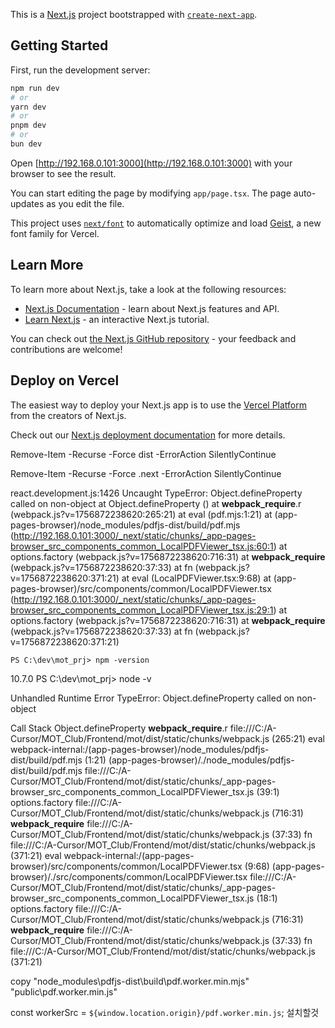 This is a [Next.js](https://nextjs.org) project bootstrapped with [`create-next-app`](https://nextjs.org/docs/app/api-reference/cli/create-next-app).

## Getting Started

First, run the development server:

```bash
npm run dev
# or
yarn dev
# or
pnpm dev
# or
bun dev
```

Open [http://192.168.0.101:3000](http://192.168.0.101:3000) with your browser to see the result.

You can start editing the page by modifying `app/page.tsx`. The page auto-updates as you edit the file.

This project uses [`next/font`](https://nextjs.org/docs/app/building-your-application/optimizing/fonts) to automatically optimize and load [Geist](https://vercel.com/font), a new font family for Vercel.

## Learn More

To learn more about Next.js, take a look at the following resources:

- [Next.js Documentation](https://nextjs.org/docs) - learn about Next.js features and API.
- [Learn Next.js](https://nextjs.org/learn) - an interactive Next.js tutorial.

You can check out [the Next.js GitHub repository](https://github.com/vercel/next.js) - your feedback and contributions are welcome!

## Deploy on Vercel

The easiest way to deploy your Next.js app is to use the [Vercel Platform](https://vercel.com/new?utm_medium=default-template&filter=next.js&utm_source=create-next-app&utm_campaign=create-next-app-readme) from the creators of Next.js.

Check out our [Next.js deployment documentation](https://nextjs.org/docs/app/building-your-application/deploying) for more details.

Remove-Item -Recurse -Force dist -ErrorAction SilentlyContinue

Remove-Item -Recurse -Force .next -ErrorAction SilentlyContinue

react.development.js:1426 Uncaught TypeError: Object.defineProperty called on non-object
    at Object.defineProperty (<anonymous>)
    at __webpack_require__.r (webpack.js?v=1756872238620:265:21)
    at eval (pdf.mjs:1:21)
    at (app-pages-browser)/node_modules/pdfjs-dist/build/pdf.mjs (http://192.168.0.101:3000/_next/static/chunks/_app-pages-browser_src_components_common_LocalPDFViewer_tsx.js:60:1)
    at options.factory (webpack.js?v=1756872238620:716:31)
    at __webpack_require__ (webpack.js?v=1756872238620:37:33)
    at fn (webpack.js?v=1756872238620:371:21)
    at eval (LocalPDFViewer.tsx:9:68)
    at (app-pages-browser)/src/components/common/LocalPDFViewer.tsx (http://192.168.0.101:3000/_next/static/chunks/_app-pages-browser_src_components_common_LocalPDFViewer_tsx.js:29:1)
    at options.factory (webpack.js?v=1756872238620:716:31)
    at __webpack_require__ (webpack.js?v=1756872238620:37:33)
    at fn (webpack.js?v=1756872238620:371:21)

    PS C:\dev\mot_prj> npm -version
10.7.0
PS C:\dev\mot_prj> node -v


Unhandled Runtime Error
TypeError: Object.defineProperty called on non-object

Call Stack
Object.defineProperty
<anonymous>
__webpack_require__.r
file:///C:/A-Cursor/MOT_Club/Frontend/mot/dist/static/chunks/webpack.js (265:21)
eval
webpack-internal:/(app-pages-browser)/node_modules/pdfjs-dist/build/pdf.mjs (1:21)
(app-pages-browser)/./node_modules/pdfjs-dist/build/pdf.mjs
file:///C:/A-Cursor/MOT_Club/Frontend/mot/dist/static/chunks/_app-pages-browser_src_components_common_LocalPDFViewer_tsx.js (39:1)
options.factory
file:///C:/A-Cursor/MOT_Club/Frontend/mot/dist/static/chunks/webpack.js (716:31)
__webpack_require__
file:///C:/A-Cursor/MOT_Club/Frontend/mot/dist/static/chunks/webpack.js (37:33)
fn
file:///C:/A-Cursor/MOT_Club/Frontend/mot/dist/static/chunks/webpack.js (371:21)
eval
webpack-internal:/(app-pages-browser)/src/components/common/LocalPDFViewer.tsx (9:68)
(app-pages-browser)/./src/components/common/LocalPDFViewer.tsx
file:///C:/A-Cursor/MOT_Club/Frontend/mot/dist/static/chunks/_app-pages-browser_src_components_common_LocalPDFViewer_tsx.js (18:1)
options.factory
file:///C:/A-Cursor/MOT_Club/Frontend/mot/dist/static/chunks/webpack.js (716:31)
__webpack_require__
file:///C:/A-Cursor/MOT_Club/Frontend/mot/dist/static/chunks/webpack.js (37:33)
fn
file:///C:/A-Cursor/MOT_Club/Frontend/mot/dist/static/chunks/webpack.js (371:21)

copy "node_modules\pdfjs-dist\build\pdf.worker.min.mjs" "public\pdf.worker.min.js"

 const workerSrc = `${window.location.origin}/pdf.worker.min.js`; 설치할것